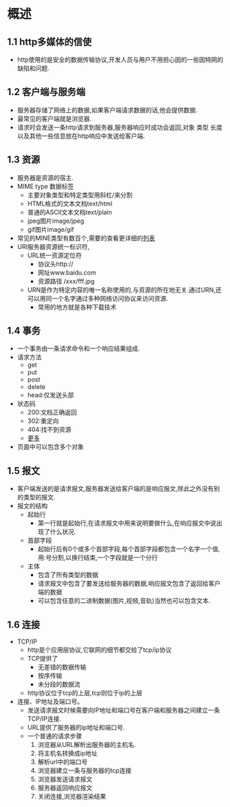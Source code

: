 # 概述
## 1.1 http多媒体的信使

* http使用的是安全的数据传输协议,开发人员与用户不用担心因的一些因特网的缺陷和问题.

## 1.2 客户端与服务端
* 服务器存储了网络上的数据,如果客户端请求数据的话,他会提供数据.
* 最常见的客户端就是浏览器.
* 请求时会发送一条http请求到服务器,服务器响应时成功会返回,对象 类型 长度以及其他一些信息放在http响应中发送给客户端.

## 1.3 资源
* 服务器是资源的宿主.
* MIME type 数据标签
    * 主要对象类型和特定类型用斜杠/来分割
    * HTML格式的文本文档text/html
    * 普通的ASCII文本文档text/plain
    * jpeg图片image/jpeg
    * gif图片image/gif
* 常见的MINE类型有数百个,需要的查看更详细的[列表](http://www.w3school.com.cn/media/media_mimeref.asp)
* URI服务器资源统一标识符,
    * URL统一资源定位符
        * 协议头http://
        * 网址www.baidu.com
        * 资源路径 /xxx/fff.jpg
    * URN是作为特定内容的唯一名称使用的,与资源的所在地无关.通过URN,还可以用同一个名字通过多种网络访问协议来访问资源.
        * 常用的地方就是各种下载技术
## 1.4 事务
* 一个事务由一条请求命令和一个响应结果组成.
* 请求方法
    * get
    * put
    * post
    * delete
    * head:仅发送头部
* 状态码
    * 200:文档正确返回
    * 302:重定向
    * 404:找不到资源
    * [更多](https://www.w3cschool.cn/http/g9prxfmx.html)
* 页面中可以包含多个对象
## 1.5 报文
* 客户端发送的是请求报文,服务器发送给客户端的是响应报文,除此之外没有别的类型的报文.
* 报文的结构
    * 起始行
        * 第一行就是起始行,在请求报文中用来说明要做什么,在响应报文中说出现了什么状况.
    * 首部字段
        * 起始行后有0个或多个首部字段,每个首部字段都包含一个名字一个值,用:号分割,以换行结束,一个字段就是一个分行
    * 主体
        * 包含了所有类型的数据
        * 请求报文中包含了要发送给服务器的数据,响应报文包含了返回给客户端的数据
        * 可以包含任意的二进制数据(图片,视频,音轨)当然也可以包含文本.
## 1.6 连接
* TCP/IP
    * http是个应用层协议,它联网的细节都交给了tcp/ip协议
    * TCP提供了
        * 无差错的数据传输
        * 按序传输
        * 未分段的数据流   
    * http协议位于tcp的上层,tcp则位于ip的上层
* 连接、IP地址及端口号。
    * 发送请求报文时候需要向IP地址和端口号在客户端和服务器之间建立一条TCP/IP连接.
    * URL提供了服务器的ip地址和端口号.
    * 一个普通的请求步骤
        1. 浏览器从URL解析出服务器的主机名.
        1. 将主机名转换成ip地址
        1. 解析url中的端口号
        1. 浏览器建立一条与服务器的tcp连接
        1. 浏览器发送请求报文
        1. 服务器返回响应报文
        1. 关闭连接,浏览器渲染结果

     